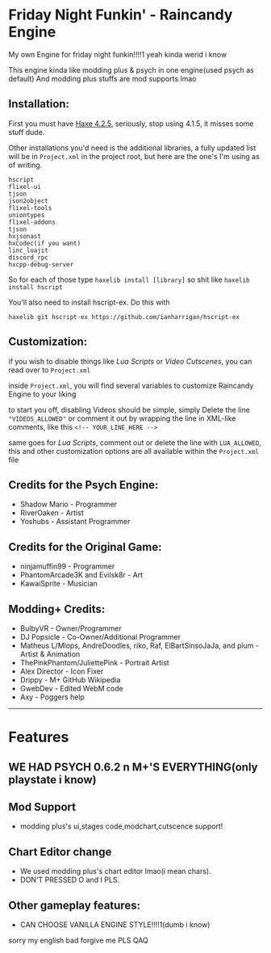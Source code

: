 # Friday Night Funkin' - Raincandy Engine
My own Engine for friday night funkin!!!!1 yeah kinda werid i know

This engine kinda like modding plus & psych in one engine(used psych as default)
And modding plus stuffs are mod supports lmao

## Installation:
First you must have [Haxe 4.2.5](https://haxe.org/download/), seriously, stop using 4.1.5, it misses some stuff dude.

Other installations you'd need is the additional libraries, a fully updated list will be in `Project.xml` in the project root, but here are the one's I'm using as of writing.

```
hscript
flixel-ui
tjson
json2object
flixel-tools
uniontypes
flixel-addons
tjson
hxjsonast
hxCodec(if you want)
linc_luajit
discord_rpc
hxcpp-debug-server
```

So for each of those type `haxelib install [library]` so shit like `haxelib install hscript`

You'll also need to install hscript-ex. Do this with

```
haxelib git hscript-ex https://github.com/ianharrigan/hscript-ex
```


## Customization:

if you wish to disable things like *Lua Scripts* or *Video Cutscenes*, you can read over to `Project.xml`

inside `Project.xml`, you will find several variables to customize Raincandy Engine to your liking

to start you off, disabling Videos should be simple, simply Delete the line `"VIDEOS_ALLOWED"` or comment it out by wrapping the line in XML-like comments, like this `<!-- YOUR_LINE_HERE -->`

same goes for *Lua Scripts*, comment out or delete the line with `LUA_ALLOWED`, this and other customization options are all available within the `Project.xml` file

## Credits for the Psych Engine:
* Shadow Mario - Programmer
* RiverOaken - Artist
* Yoshubs - Assistant Programmer
## Credits for the Original Game:

- ninjamuffin99 - Programmer
- PhantomArcade3K and Evilsk8r - Art
- KawaiSprite - Musician
## Modding+ Credits:

- BulbyVR - Owner/Programmer
- DJ Popsicle - Co-Owner/Additional Programmer
- Matheus L/Mlops, AndreDoodles, riko, Raf, ElBartSinsoJaJa, and plum - Artist & Animation
- ThePinkPhantom/JuliettePink - Portrait Artist
- Alex Director - Icon Fixer
- Drippy - M+ GitHub Wikipedia
- GwebDev - Edited WebM code
- Axy - Poggers help
_____________________________________

# Features

## WE HAD PSYCH 0.6.2 n M+'S EVERYTHING(only playstate i know)

## Mod Support
* modding plus's ui,stages code,modchart,cutscence support!

## Chart Editor change
* We used modding plus's chart editor lmao(i mean chars).
* DON'T PRESSED O and I PLS.

## Other gameplay features:
* CAN CHOOSE VANILLA ENGINE STYLE!!!!1(dumb i know)

sorry my english bad forgive me PLS QAQ

